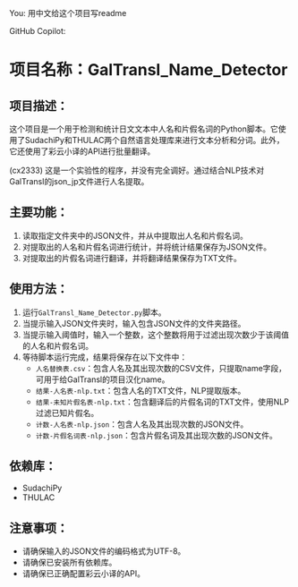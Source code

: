 You: 用中文给这个项目写readme

GitHub Copilot:

# 项目名称：GalTransl_Name_Detector

## 项目描述：
这个项目是一个用于检测和统计日文文本中人名和片假名词的Python脚本。它使用了SudachiPy和THULAC两个自然语言处理库来进行文本分析和分词。此外，它还使用了彩云小译的API进行批量翻译。

(cx2333) 这是一个实验性的程序，并没有完全调好。通过结合NLP技术对GalTransl的json_jp文件进行人名提取。

## 主要功能：
1. 读取指定文件夹中的JSON文件，并从中提取出人名和片假名词。
2. 对提取出的人名和片假名词进行统计，并将统计结果保存为JSON文件。
3. 对提取出的片假名词进行翻译，并将翻译结果保存为TXT文件。

## 使用方法：
1. 运行`GalTransl_Name_Detector.py`脚本。
2. 当提示输入JSON文件夹时，输入包含JSON文件的文件夹路径。
3. 当提示输入阈值时，输入一个整数，这个整数将用于过滤出现次数少于该阈值的人名和片假名词。
4. 等待脚本运行完成，结果将保存在以下文件中：
   - `人名替换表.csv`：包含人名及其出现次数的CSV文件，只提取name字段，可用于给GalTransl的项目汉化name。
   - `结果-人名表-nlp.txt`：包含人名的TXT文件，NLP提取版本。
   - `结果-未知片假名表-nlp.txt`：包含翻译后的片假名词的TXT文件，使用NLP过滤已知片假名。
   - `计数-人名表-nlp.json`：包含人名及其出现次数的JSON文件。
   - `计数-片假名词表-nlp.json`：包含片假名词及其出现次数的JSON文件。

## 依赖库：
- SudachiPy
- THULAC

## 注意事项：
- 请确保输入的JSON文件的编码格式为UTF-8。
- 请确保已安装所有依赖库。
- 请确保已正确配置彩云小译的API。
